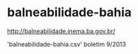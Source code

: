 # balneabilidade-bahia

http://balneabilidade.inema.ba.gov.br/ 

 'balneabilidade-bahia.csv'  boletim 9/2013
